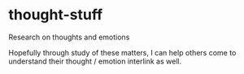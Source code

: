 # thought-stuff
Research on thoughts and emotions

Hopefully through study of these matters, I can help others come to understand their thought / emotion interlink as well.
